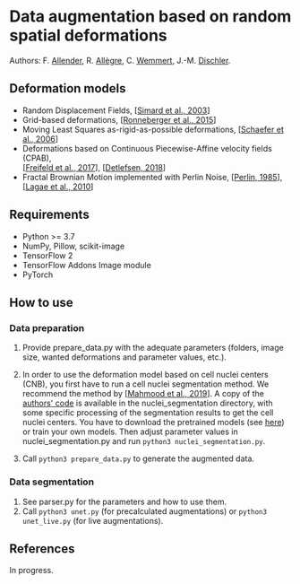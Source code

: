 # Data augmentation based on random spatial deformations

Authors: F. [Allender](https://igg.icube.unistra.fr/index.php/Florian_Allender), R. [Allègre](https://igg.icube.unistra.fr/index.php/R%C3%A9mi_All%C3%A8gre), C. [Wemmert](https://wemmertc.github.io/webpage/), J.-M. [Dischler](https://dpt-info.di.unistra.fr/~dischler).

## Deformation models

* Random Displacement Fields, [[Simard et al., 2003](https://ieeexplore.ieee.org/document/1227801)]
* Grid-based deformations, [[Ronneberger et al., 2015](https://link.springer.com/chapter/10.1007/978-3-319-24574-4_28)]
* Moving Least Squares as-rigid-as-possible deformations, [[Schaefer et al., 2006](https://dl.acm.org/doi/10.1145/1141911.1141920)]
* Deformations based on Continuous Piecewise-Affine velocity fields (CPAB),  
[[Freifeld et al., 2017](https://ieeexplore.ieee.org/document/7814343)], 
[[Detlefsen, 2018](https://github.com/SkafteNicki/libcpab)]
* Fractal Brownian Motion implemented with Perlin Noise, [[Perlin, 1985](https://dl.acm.org/doi/10.1145/325334.325247)], 
[[Lagae et al., 2010](https://diglib.eg.org/handle/10.2312/egst.20101059.001-019)]

## Requirements

* Python >= 3.7
* NumPy, Pillow, scikit-image
* TensorFlow 2
* TensorFlow Addons Image module
* PyTorch

## How to use

### Data preparation

1. Provide prepare_data.py with the adequate parameters (folders, image size, wanted
deformations and parameter values, etc.).

2. In order to use the deformation model based on cell nuclei centers (CNB), you
first have to run a cell nuclei segmentation method. We recommend the method by
[[Mahmood et al., 2019](https://ieeexplore.ieee.org/document/8756037)]. A copy of the
[authors' code](https://github.com/mahmoodlab/NucleiSegmentation) is available
in the nuclei_segmentation directory, with some specific processing of the segmentation
results to get the cell nuclei centers. You have to download the pretrained models
(see [here](https://github.com/mahmoodlab/NucleiSegmentation#testing)) or train
your own models. Then adjust parameter values in nuclei_segmentation.py and run
`python3 nuclei_segmentation.py`.

3. Call `python3 prepare_data.py` to generate the augmented data.

### Data segmentation

1. See parser.py for the parameters and how to use them.
2. Call `python3 unet.py` (for precalculated augmentations) or
`python3 unet_live.py` (for live augmentations).

## References

In progress.

